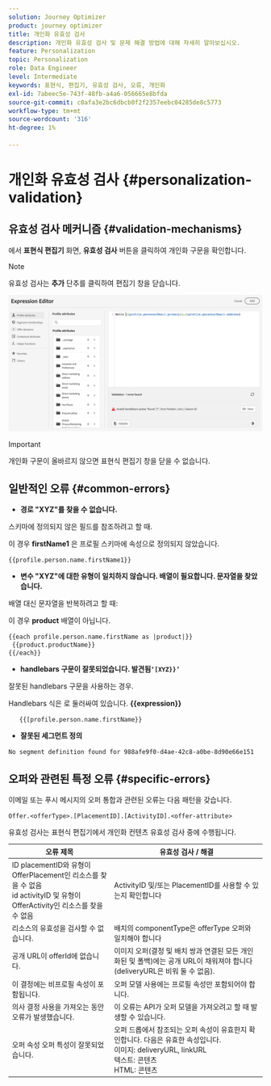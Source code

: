 ```yaml
---
solution: Journey Optimizer
product: journey optimizer
title: 개인화 유효성 검사
description: 개인화 유효성 검사 및 문제 해결 방법에 대해 자세히 알아보십시오.
feature: Personalization
topic: Personalization
role: Data Engineer
level: Intermediate
keywords: 표현식, 편집기, 유효성 검사, 오류, 개인화
exl-id: 7abeec5e-743f-48fb-a4a6-056665e8bfda
source-git-commit: c0afa3e2bc6dbcb0f2f2357eebc04285de8c5773
workflow-type: tm+mt
source-wordcount: '316'
ht-degree: 1%

---
```


# 개인화 유효성 검사 {#personalization-validation}

## 유효성 검사 메커니즘 {#validation-mechanisms}

에서 **표현식 편집기** 화면, **유효성 검사** 버튼을 클릭하여 개인화 구문을 확인합니다.

>[!NOTE]
> 유효성 검사는 **추가** 단추를 클릭하여 편집기 창을 닫습니다.

![](assets/perso_validation1.png)

>[!IMPORTANT]
> 개인화 구문이 올바르지 않으면 표현식 편집기 창을 닫을 수 없습니다.

## 일반적인 오류 {#common-errors}

* **경로 &quot;XYZ&quot;를 찾을 수 없습니다.**

스키마에 정의되지 않은 필드를 참조하려고 할 때.

이 경우 **firstName1** 은 프로필 스키마에 속성으로 정의되지 않았습니다.

```
{{profile.person.name.firstName1}}
```

* **변수 &quot;XYZ&quot;에 대한 유형이 일치하지 않습니다. 배열이 필요합니다. 문자열을 찾았습니다.**

배열 대신 문자열을 반복하려고 할 때:

이 경우 **product** 배열이 아닙니다.

```
{{each profile.person.name.firstName as |product|}}
 {{product.productName}}
{{/each}}
```

* **handlebars 구문이 잘못되었습니다. 발견됨`‘[XYZ}}’`**

잘못된 handlebars 구문을 사용하는 경우.

Handlebars 식은 로 둘러싸여 있습니다. **{{expression}}**

```
   {{[profile.person.name.firstName}}
```

* **잘못된 세그먼트 정의**

```
No segment definition found for 988afe9f0-d4ae-42c8-a0be-8d90e66e151
```

## 오퍼와 관련된 특정 오류 {#specific-errors}

이메일 또는 푸시 메시지의 오퍼 통합과 관련된 오류는 다음 패턴을 갖습니다.

```
Offer.<offerType>.[PlacementID].[ActivityID].<offer-attribute>
```

유효성 검사는 표현식 편집기에서 개인화 컨텐츠 유효성 검사 중에 수행됩니다.

<table> 
 <thead> 
  <tr> 
   <th> 오류 제목<br /> </th> 
   <th> 유효성 검사 / 해결 <br /> </th> 
  </tr> 
 </thead> 
 <tbody> 
  <tr> 
   <td>ID placementID와 유형이 OfferPlacement인 리소스를 찾을 수 없음 <br/>
id activityID 및 유형이 OfferActivity인 리소스를 찾을 수 없음<br/></td> 
   <td>ActivityID 및/또는 PlacementID를 사용할 수 있는지 확인합니다</td> 
  </tr> 
   <tr> 
   <td>리소스의 유효성을 검사할 수 없습니다.</td> 
   <td>배치의 componentType은 offerType 오퍼와 일치해야 합니다</td> 
  </tr> 
   <tr> 
   <td>공개 URL이 offerId에 없습니다.</td> 
   <td>이미지 오퍼(결정 및 배치 쌍과 연결된 모든 개인화된 및 폴백)에는 공개 URL이 채워져야 합니다(deliveryURL은 비워 둘 수 없음).</td> 
  </tr> 
  <tr> 
   <td>이 결정에는 비프로필 속성이 포함됩니다.</td> 
   <td>오퍼 모델 사용에는 프로필 속성만 포함되어야 합니다.</td> 
  </tr> 
  <tr> 
   <td>의사 결정 사용을 가져오는 동안 오류가 발생했습니다.</td> 
   <td>이 오류는 API가 오퍼 모델을 가져오려고 할 때 발생할 수 있습니다.</td> 
  </tr>
  <tr> 
   <td>오퍼 속성 오퍼 특성이 잘못되었습니다.</td> 
   <td>오퍼 드롭에서 참조되는 오퍼 속성이 유효한지 확인합니다. 다음은 유효한 속성입니다. <br/>
이미지: deliveryURL, linkURL<br/>
텍스트: 콘텐츠<br/>
HTML: 콘텐츠<br/></td> 
  </tr> 
 </tbody> 
</table>
